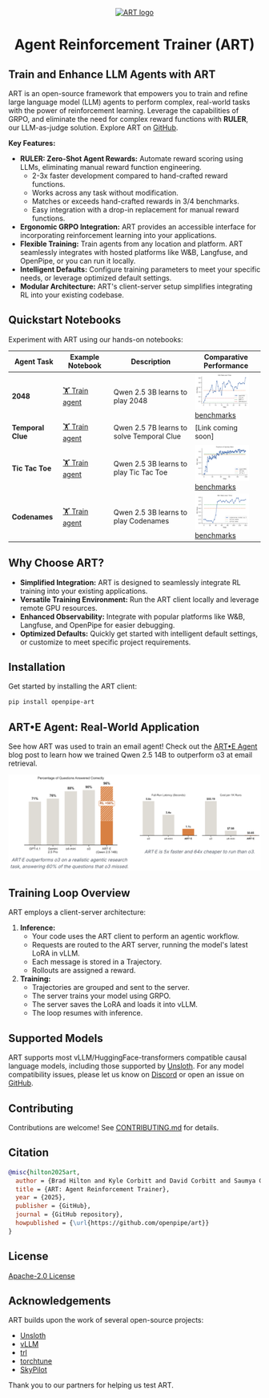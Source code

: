 <div align="center">

<a href="https://art.openpipe.ai"><picture>
<img alt="ART logo" src="https://github.com/openpipe/art/raw/main/assets/ART_logo.png" width="160px">
</picture></a>

<p align="center">
  <h1>Agent Reinforcement Trainer (ART)</h1>
</p>
</div>

## Train and Enhance LLM Agents with ART

ART is an open-source framework that empowers you to train and refine large language model (LLM) agents to perform complex, real-world tasks with the power of reinforcement learning.  Leverage the capabilities of GRPO, and eliminate the need for complex reward functions with **RULER**, our LLM-as-judge solution. Explore ART on [GitHub](https://github.com/OpenPipe/ART).

**Key Features:**

*   **RULER: Zero-Shot Agent Rewards:** Automate reward scoring using LLMs, eliminating manual reward function engineering.
    *   2-3x faster development compared to hand-crafted reward functions.
    *   Works across any task without modification.
    *   Matches or exceeds hand-crafted rewards in 3/4 benchmarks.
    *   Easy integration with a drop-in replacement for manual reward functions.
*   **Ergonomic GRPO Integration:** ART provides an accessible interface for incorporating reinforcement learning into your applications.
*   **Flexible Training:** Train agents from any location and platform. ART seamlessly integrates with hosted platforms like W&B, Langfuse, and OpenPipe, or you can run it locally.
*   **Intelligent Defaults:** Configure training parameters to meet your specific needs, or leverage optimized default settings.
*   **Modular Architecture:** ART's client-server setup simplifies integrating RL into your existing codebase.

## Quickstart Notebooks

Experiment with ART using our hands-on notebooks:

| Agent Task        | Example Notebook                                                                                                             | Description                               | Comparative Performance                                                                                                                                     |
| ----------------- | ---------------------------------------------------------------------------------------------------------------------------- | ----------------------------------------- | ----------------------------------------------------------------------------------------------------------------------------------------------------------- |
| **2048**          | [🏋️ Train agent](https://colab.research.google.com/github/openpipe/art/blob/main/examples/2048/2048.ipynb)                   | Qwen 2.5 3B learns to play 2048           | <img src="https://github.com/openpipe/art/raw/main/assets/benchmarks/2048/accuracy-training-progress.svg" height="72"> [benchmarks](/examples/2048/benchmark_2048.ipynb)                            |
| **Temporal Clue** | [🏋️ Train agent](https://colab.research.google.com/github/openpipe/art/blob/main/examples/temporal_clue/temporal-clue.ipynb) | Qwen 2.5 7B learns to solve Temporal Clue | [Link coming soon]                                                                                                                                          |
| **Tic Tac Toe**   | [🏋️ Train agent](https://colab.research.google.com/github/openpipe/art/blob/main/examples/tic_tac_toe/tic-tac-toe.ipynb)     | Qwen 2.5 3B learns to play Tic Tac Toe    | <img src="https://github.com/openpipe/art/raw/main/assets/benchmarks/tic-tac-toe-local/accuracy-training-progress.svg" height="72"> [benchmarks](/examples/tic_tac_toe/benchmark_tic_tac_toe.ipynb) |
| **Codenames**     | [🏋️ Train agent](https://colab.research.google.com/github/openpipe/art/blob/main/examples/codenames/Codenames_RL.ipynb)      | Qwen 2.5 3B learns to play Codenames      | <img src="https://github.com/openpipe/art/raw/main/assets/benchmarks/codenames/win_rate_over_time.png" height="72"> [benchmarks](/examples/codenames/Codenames_RL.ipynb)                            |

## Why Choose ART?

*   **Simplified Integration:** ART is designed to seamlessly integrate RL training into your existing applications.
*   **Versatile Training Environment:** Run the ART client locally and leverage remote GPU resources.
*   **Enhanced Observability:** Integrate with popular platforms like W&B, Langfuse, and OpenPipe for easier debugging.
*   **Optimized Defaults:** Quickly get started with intelligent default settings, or customize to meet specific project requirements.

## Installation

Get started by installing the ART client:

```bash
pip install openpipe-art
```

## ART•E Agent: Real-World Application

See how ART was used to train an email agent! Check out the [ART•E Agent](https://openpipe.ai/blog/art-e-mail-agent) blog post to learn how we trained Qwen 2.5 14B to outperform o3 at email retrieval.

<img src="https://github.com/openpipe/art/raw/main/assets/ART_E_graphs.png" width="700">

## Training Loop Overview

ART employs a client-server architecture:

1.  **Inference:**
    *   Your code uses the ART client to perform an agentic workflow.
    *   Requests are routed to the ART server, running the model's latest LoRA in vLLM.
    *   Each message is stored in a Trajectory.
    *   Rollouts are assigned a reward.
2.  **Training:**
    *   Trajectories are grouped and sent to the server.
    *   The server trains your model using GRPO.
    *   The server saves the LoRA and loads it into vLLM.
    *   The loop resumes with inference.

## Supported Models

ART supports most vLLM/HuggingFace-transformers compatible causal language models, including those supported by [Unsloth](https://docs.unsloth.ai/get-started/all-our-models).  For any model compatibility issues, please let us know on [Discord](https://discord.gg/zbBHRUpwf4) or open an issue on [GitHub](https://github.com/openpipe/art/issues).

## Contributing

Contributions are welcome! See [CONTRIBUTING.md](CONTRIBUTING.md) for details.

## Citation

```bibtex
@misc{hilton2025art,
  author = {Brad Hilton and Kyle Corbitt and David Corbitt and Saumya Gandhi and Angky William and Bohdan Kovalenskyi and Andie Jones},
  title = {ART: Agent Reinforcement Trainer},
  year = {2025},
  publisher = {GitHub},
  journal = {GitHub repository},
  howpublished = {\url{https://github.com/openpipe/art}}
}
```

## License

[Apache-2.0 License](LICENSE)

## Acknowledgements

ART builds upon the work of several open-source projects:

*   [Unsloth](https://github.com/unslothai/unsloth)
*   [vLLM](https://github.com/vllm-project/vllm)
*   [trl](https://github.com/huggingface/trl)
*   [torchtune](https://github.com/pytorch/torchtune)
*   [SkyPilot](https://github.com/skypilot-org/skypilot)

Thank you to our partners for helping us test ART.